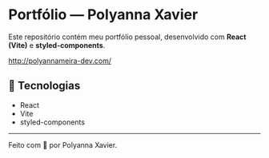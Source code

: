 # Portfólio — Polyanna Xavier

Este repositório contém meu portfólio pessoal, desenvolvido com **React (Vite)** e **styled-components**.

http://polyannameira-dev.com/

## 🚀 Tecnologias
- React
- Vite
- styled-components

---
Feito com 💛 por Polyanna Xavier.
